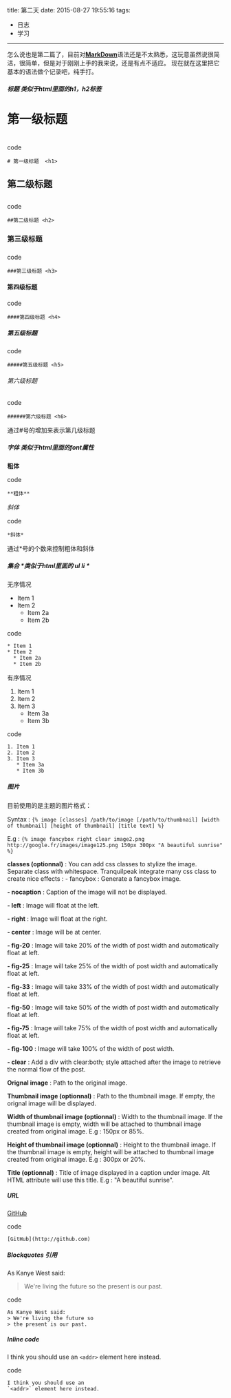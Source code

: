 title: 第二天
date: 2015-08-27 19:55:16
tags:
- 日志
- 学习
---

怎么说也是第二篇了，目前对[**MarkDown**](https://guides.github.com/features/mastering-markdown/#examples)语法还是不太熟悉，这玩意虽然说很简洁，很简单，但是对于刚刚上手的我来说，还是有点不适应。
现在就在这里把它基本的语法做个记录吧，纯手打。

##### 标题 *类似于html里面的h1，h2标签*

# 第一级标题 <h1>

code
```
# 第一级标题  <h1>
```

## 第二级标题 <h2>

code
```
##第二级标题 <h2>
```

### 第三级标题 <h3>

code
```
###第三级标题 <h3>
```

#### 第四级标题 <h4>

code
```
####第四级标题 <h4>
```

##### 第五级标题 <h5>

code
```
#####第五级标题 <h5>
```

###### 第六级标题 <h6>

code
```
######第六级标题 <h6>
```

通过#号的增加来表示第几级标题



##### 字体 *类似于html里面的font属性*

**粗体**

code
```
**粗体**
```

*斜体*

code
```
*斜体*
```

通过*号的个数来控制粗体和斜体


##### 集合 *类似于html里面的 ul li *

无序情况

* Item 1
* Item 2
  * Item 2a
  * Item 2b
  
code
```
* Item 1
* Item 2
  * Item 2a
  * Item 2b
```

有序情况

1. Item 1
2. Item 2
3. Item 3
   * Item 3a
   * Item 3b
   
code
```
1. Item 1
2. Item 2
3. Item 3
   * Item 3a
   * Item 3b
```

##### 图片
目前使用的是主题的图片格式：

Syntax : `{% image [classes] /path/to/image [/path/to/thumbnail] [width of thumbnail] [height of thumbnail] [title text] %}`

E.g : `{% image fancybox right clear image2.png http://google.fr/images/image125.png 150px 300px "A beautiful sunrise" %}`

**classes (optionnal)** : You can add css classes to stylize the image. Separate class with whitespace. Tranquilpeak integrate many css class to create nice effects : - fancybox : Generate a fancybox image.

**- nocaption** : Caption of the image will not be displayed.

**- left** : Image will float at the left.

**- right** : Image will float at the right.

**- center** : Image will be at center.

**- fig-20** : Image will take 20% of the width of post width and automatically float at left.

**- fig-25** : Image will take 25% of the width of post width and automatically float at left.

**- fig-33** : Image will take 33% of the width of post width and automatically float at left.

**- fig-50** : Image will take 50% of the width of post width and automatically float at left.

**- fig-75** : Image will take 75% of the width of post width and automatically float at left.

**- fig-100** : Image will take 100% of the width of post width.

**- clear** : Add a div with clear:both; style attached after the image to retrieve the normal flow of the post.

**Orignal image** : Path to the original image.

**Thumbnail image (optionnal)** : Path to the thumbnail image. If empty, the orignal image will be displayed.

**Width of thumbnail image (optionnal)** : Width to the thumbnail image. If the thumbnail image is empty, width will be attached to thumbnail image created from original image. E.g : 150px or 85%.

**Height of thumbnail image (optionnal)** : Height to the thumbnail image. If the thumbnail image is empty, height will be attached to thumbnail image created from original image. E.g : 300px or 20%.

**Title (optionnal)** : Title of image displayed in a caption under image. Alt HTML attribute will use this title. E.g : "A beautiful sunrise".



##### URL

[GitHub](http://github.com)

code
```
[GitHub](http://github.com)
```

##### Blockquotes 引用

As Kanye West said:

> We're living the future so
> the present is our past.

code
```
As Kanye West said:
> We're living the future so
> the present is our past.
```

##### Inline code

I think you should use an
`<addr>` element here instead.

code
```
I think you should use an
`<addr>` element here instead.
```
